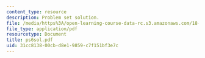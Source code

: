 ```yaml
---
content_type: resource
description: Problem set solution.
file: /media/https%3A/open-learning-course-data-rc.s3.amazonaws.com/18-435j-quantum-computation-fall-2003/31cc813800cbd8e19859c7f151bf3e7c_ps6sol.pdf
file_type: application/pdf
resourcetype: Document
title: ps6sol.pdf
uid: 31cc8138-00cb-d8e1-9859-c7f151bf3e7c
---
```

